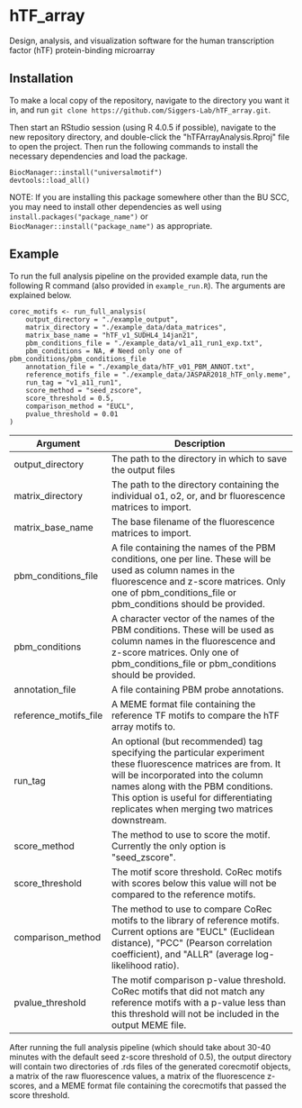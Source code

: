 # hTF_array
Design, analysis, and visualization software for the human transcription factor (hTF) protein-binding microarray

## Installation

To make a local copy of the repository, navigate to the directory you want it in, and run `git clone https://github.com/Siggers-Lab/hTF_array.git`.

Then start an RStudio session (using R 4.0.5 if possible), navigate to the new repository directory, and double-click the "hTFArrayAnalysis.Rproj" file to open the project. Then run the following commands to install the necessary dependencies and load the package.

```
BiocManager::install("universalmotif")
devtools::load_all()
```

NOTE: If you are installing this package somewhere other than the BU SCC, you may need to install other dependencies as well using `install.packages("package_name")` or `BiocManager::install("package_name")` as appropriate.

## Example

To run the full analysis pipeline on the provided example data, run the following R command (also provided in `example_run.R`). The arguments are explained below.

```
corec_motifs <- run_full_analysis(
    output_directory = "./example_output",
    matrix_directory = "./example_data/data_matrices",
    matrix_base_name = "hTF_v1_SUDHL4_14jan21",
    pbm_conditions_file = "./example_data/v1_a11_run1_exp.txt",
    pbm_conditions = NA, # Need only one of pbm_conditions/pbm_conditions_file
    annotation_file = "./example_data/hTF_v01_PBM_ANNOT.txt",
    reference_motifs_file = "./example_data/JASPAR2018_hTF_only.meme",
    run_tag = "v1_a11_run1",
    score_method = "seed_zscore",
    score_threshold = 0.5,
    comparison_method = "EUCL",
    pvalue_threshold = 0.01
)
```

|        Argument       | Description |
|-----------------------|-------------|
|    output_directory   | The path to the directory in which to save the output files |
|    matrix_directory   | The path to the directory containing the individual o1, o2, or, and br fluorescence matrices to import. |
|    matrix_base_name   | The base filename of the fluorescence matrices to import. |
|  pbm_conditions_file  | A file containing the names of the PBM conditions, one per line. These will be used as column names in the fluorescence and z-score matrices. Only one of pbm_conditions_file or pbm_conditions should be provided. |
|     pbm_conditions    | A character vector of the names of the PBM conditions. These will be used as column names in the fluorescence and z-score matrices. Only one of pbm_conditions_file or pbm_conditions should be provided. |
|    annotation_file    | A file containing PBM probe annotations. |
| reference_motifs_file | A MEME format file containing the reference TF motifs to compare the hTF array motifs to. |
|        run_tag        | An optional (but recommended) tag specifying the particular experiment these fluorescence matrices are from. It will be incorporated into the column names along with the PBM conditions. This option is useful for differentiating replicates when merging two matrices downstream. |
|      score_method     | The method to use to score the motif. Currently the only option is "seed_zscore". |
|    score_threshold    | The motif score threshold. CoRec motifs with scores below this value will not be compared to the reference motifs. |
|   comparison_method   | The method to use to compare CoRec motifs to the library of reference motifs. Current options are "EUCL" (Euclidean distance), "PCC" (Pearson correlation coefficient), and "ALLR" (average log-likelihood ratio). |
|    pvalue_threshold   | The motif comparison p-value threshold. CoRec motifs that did not match any reference motifs with a p-value less than this threshold will not be included in the output MEME file. |

After running the full analysis pipeline (which should take about 30-40 minutes with the default seed z-score threshold of 0.5), the output directory will contain two directories of .rds files of the generated corecmotif objects, a matrix of the raw fluorescence values, a matrix of the fluorescence z-scores, and a MEME format file containing the corecmotifs that passed the score threshold.
